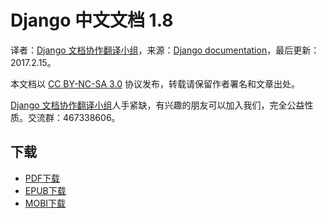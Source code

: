 # Django 中文文档 1.8 #

译者：[Django 文档协作翻译小组](http://python.usyiyi.cn/django/index.html)，来源：[Django documentation](https://docs.djangoproject.com/en/1.8/)，最后更新：2017.2.15。

本文档以 [CC BY-NC-SA 3.0](http://creativecommons.org/licenses/by-nc-sa/3.0/cn/) 协议发布，转载请保留作者署名和文章出处。

[Django 文档协作翻译小组](http://python.usyiyi.cn/django/index.html)人手紧缺，有兴趣的朋友可以加入我们，完全公益性质。交流群：467338606。

## 下载 ##

+ [PDF下载](https://www.gitbook.com/download/pdf/book/wizardforcel/django-chinese-docs-18)
+ [EPUB下载](https://www.gitbook.com/download/epub/book/wizardforcel/django-chinese-docs-18)
+ [MOBI下载](https://www.gitbook.com/download/mobi/book/wizardforcel/django-chinese-docs-18)
